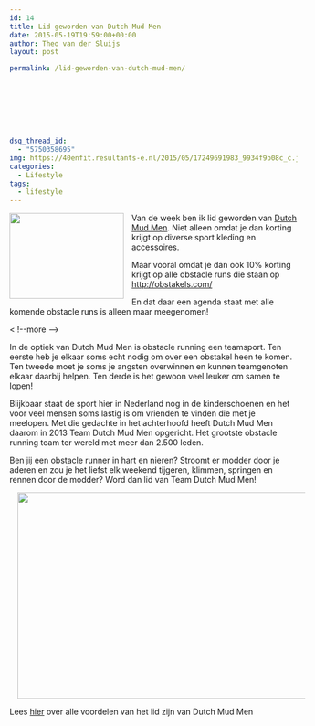 ```yaml
---
id: 14
title: Lid geworden van Dutch Mud Men
date: 2015-05-19T19:59:00+00:00
author: Theo van der Sluijs
layout: post

permalink: /lid-geworden-van-dutch-mud-men/








dsq_thread_id:
  - "5750358695"
img: https://40enfit.resultants-e.nl/2015/05/17249691983_9934f9b08c_c.jpg
categories:
  - Lifestyle
tags:
  - lifestyle
---
```

<div class="separator" style="clear: both; text-align: center;">
  <a href="https://farm8.staticflickr.com/7790/17249691983_9934f9b08c_c.jpg" imageanchor="1" style="clear: left; float: left; margin-bottom: 1em; margin-right: 1em;"><img border="0" height="150" src="https://farm8.staticflickr.com/7790/17249691983_9934f9b08c_c.jpg" width="200" /></a>
</div>

Van de week ben ik lid geworden van <a href="http://dutchmudmen.com/" target="_blank">Dutch Mud Men</a>. Niet alleen omdat je dan korting krijgt op diverse sport kleding en accessoires.

Maar vooral omdat je dan ook 10% korting krijgt op alle obstacle runs die staan op http://obstakels.com/

En dat daar een agenda staat met alle komende obstacle runs is alleen maar meegenomen!
  
< !--more -->
  
In de optiek van Dutch Mud Men is obstacle running een teamsport. Ten eerste heb je elkaar soms echt nodig om over een obstakel heen te komen. Ten tweede moet je soms je angsten overwinnen en kunnen teamgenoten elkaar daarbij helpen. Ten derde is het gewoon veel leuker om samen te lopen!

Blijkbaar staat de sport hier in Nederland nog in de kinderschoenen en het voor veel mensen soms lastig is om vrienden te vinden die met je meelopen. Met die gedachte in het achterhoofd heeft Dutch Mud Men daarom in 2013 Team Dutch Mud Men opgericht. Het grootste obstacle running team ter wereld met meer dan 2.500 leden.

Ben jij een obstacle runner in hart en nieren? Stroomt er modder door je aderen en zou je het liefst elk weekend tijgeren, klimmen, springen en rennen door de modder? Word dan lid van Team Dutch Mud Men!

<div class="separator" style="clear: both; text-align: center;">
  <a href="http://4.bp.blogspot.com/-cIIKtjfvEgI/VVuVzAJN6RI/AAAAAAABUlU/6kJS6pgZJX0/s1600/Dutch-Mud-Men-Oath.png" imageanchor="1" style="margin-left: 1em; margin-right: 1em;"><img border="0" height="361" src="https://40enfit.resultants-e.nl/2015/05/Dutch-Mud-Men-Oath.png" width="640" /></a>
</div>

Lees <a href="http://dutchmudmen.com/lidmaatschap/" target="_blank">hier</a> over alle voordelen van het lid zijn van Dutch Mud Men